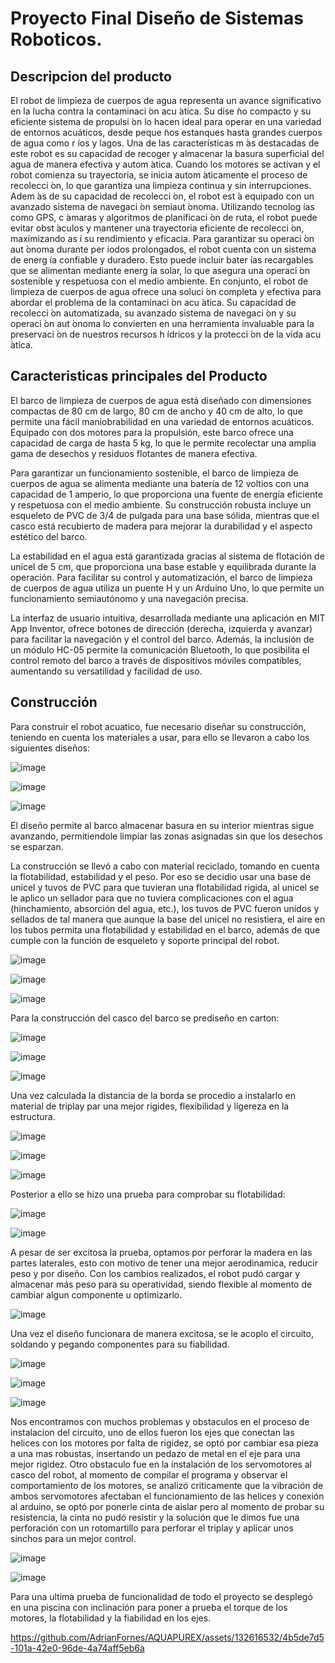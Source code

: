 # Proyecto Final Diseño de Sistemas Roboticos.
## Descripcion del producto  
El robot de limpieza de cuerpos de agua representa un avance significativo en la lucha contra la contaminaci ́on acu ́atica. Su dise ̃no compacto y su eficiente sistema de propulsi ́on lo hacen ideal para operar en una variedad de entornos acuáticos, desde peque ̃nos estanques hasta grandes cuerpos de agua como r ́ıos y lagos.
Una de las características m ́as destacadas de este robot es su capacidad de recoger y almacenar la basura superficial del agua de manera efectiva y autom ́atica. Cuando los motores se activan y el robot comienza su trayectoria, se inicia autom ́aticamente el proceso de recolecci ́on, lo que garantiza una limpieza continua y sin interrupciones.
Adem ́as de su capacidad de recolecci ́on, el robot est ́a equipado con un avanzado sistema de navegaci ́on semiaut ́onoma. Utilizando tecnolog ́ıas como GPS, c ́amaras y algoritmos de planificaci ́on de ruta, el robot puede evitar obst ́aculos y mantener una trayectoria eficiente de recolecci ́on, maximizando as ́ı su rendimiento y eficacia.
Para garantizar su operaci ́on aut ́onoma durante per ́ıodos prolongados, el robot cuenta con un sistema de energ ́ıa confiable y duradero. Esto puede incluir bater ́ıas recargables que se alimentan mediante energ ́ıa solar, lo que asegura una operaci ́on sostenible y respetuosa con el medio ambiente.
En conjunto, el robot de limpieza de cuerpos de agua ofrece una soluci ́on completa y efectiva para abordar el problema de la contaminaci ́on acu ́atica. Su capacidad de recolecci ́on automatizada, su avanzado sistema de navegaci ́on y su operaci ́on aut ́onoma lo convierten en una herramienta invaluable para la preservaci ́on de nuestros recursos h ́ıdricos y la protecci ́on de la vida acu ́atica.

## Caracteristicas principales del Producto

El barco de limpieza de cuerpos de agua está diseñado con dimensiones compactas de 80 cm de largo, 80 cm de ancho y 40 cm de alto, lo que permite una fácil maniobrabilidad en una variedad de entornos acuáticos. Equipado con dos motores para la propulsión, este barco ofrece una capacidad de carga de hasta 5 kg, lo que le permite recolectar una amplia gama de desechos y residuos flotantes de manera efectiva.

Para garantizar un funcionamiento sostenible, el barco de limpieza de cuerpos de agua se alimenta mediante una batería de 12 voltios con una capacidad de 1 amperio, lo que proporciona una fuente de energía eficiente y respetuosa con el medio ambiente. Su construcción robusta incluye un esqueleto de PVC de 3/4 de pulgada para una base sólida, mientras que el casco está recubierto de madera para mejorar la durabilidad y el aspecto estético del barco.

La estabilidad en el agua está garantizada gracias al sistema de flotación de unicel de 5 cm, que proporciona una base estable y equilibrada durante la operación. Para facilitar su control y automatización, el barco de limpieza de cuerpos de agua utiliza un puente H y un Arduino Uno, lo que permite un funcionamiento semiautónomo y una navegación precisa.

La interfaz de usuario intuitiva, desarrollada mediante una aplicación en MIT App Inventor, ofrece botones de dirección (derecha, izquierda y avanzar) para facilitar la navegación y el control del barco. Además, la inclusión de un módulo HC-05 permite la comunicación Bluetooth, lo que posibilita el control remoto del barco a través de dispositivos móviles compatibles, aumentando su versatilidad y facilidad de uso.

## Construcción

Para construir el robot acuatico, fue necesario diseñar su construcción, teniendo en cuenta los materiales a usar, para ello se llevaron a cabo los siguientes diseños:

![image](https://github.com/AdrianFornes/AQUAPUREX/assets/132616532/b4a5e557-83b7-408a-bd3f-e9bd4dfdaceb)

![image](https://github.com/AdrianFornes/AQUAPUREX/assets/132616532/f20f9dc7-dfef-427f-a46c-58bfabfa9c43)

![image](https://github.com/AdrianFornes/AQUAPUREX/assets/132616532/f6d26380-40df-42fc-b08b-a5e8947227e1)

El diseño permite al barco almacenar basura en su interior mientras sigue avanzando, permitiendole limpiar las zonas asignadas sin que los desechos se esparzan.

La construcción se llevó a cabo con material reciclado, tomando en cuenta la flotabilidad, estabilidad y el peso. Por eso se decidio usar una base de unicel y tuvos de PVC para que tuvieran una flotabilidad rigida, al unicel se le aplico un sellador para que no tuviera complicaciones con el agua (hinchamiento, absorción del agua, etc.), los tuvos de PVC fueron unidos y sellados de tal manera que aunque la base del unicel no resistiera, el aire en los tubos permita una flotabilidad y estabilidad en el barco, además de que cumple con la función de esqueleto y soporte principal del robot.

![image](https://github.com/AdrianFornes/AQUAPUREX/assets/132616532/006fdb55-a5c7-4b87-84ad-e37933bc2e44)

![image](https://github.com/AdrianFornes/AQUAPUREX/assets/132616532/76407911-970a-49b3-ba7f-8b87ce07fa32)

![image](https://github.com/AdrianFornes/AQUAPUREX/assets/132616532/6808818c-103e-40f9-a1f3-b78049e6fc0c)


Para la construcción del casco del barco se prediseño en carton:

![image](https://github.com/AdrianFornes/AQUAPUREX/assets/132616532/6f704687-1245-427f-9f8d-f3e35f656f46)

![image](https://github.com/AdrianFornes/AQUAPUREX/assets/132616532/fd8d7d39-64d1-4a31-a703-b88babdb1dff)

![image](https://github.com/AdrianFornes/AQUAPUREX/assets/132616532/1a7b56ce-25bc-4ee3-bbb1-96d40d791532)

Una vez calculada la distancia de la borda se procedio a instalarlo en material de triplay par una mejor rigides, flexibilidad y ligereza en la estructura.

![image](https://github.com/AdrianFornes/AQUAPUREX/assets/132616532/0bc6360e-7153-416e-91fe-c21c1ee71f0c)

![image](https://github.com/AdrianFornes/AQUAPUREX/assets/132616532/fd38489b-ae81-424e-aa26-b5e12dcf840a)

![image](https://github.com/AdrianFornes/AQUAPUREX/assets/132616532/d7fba821-790f-4bdf-89a9-cdb24172ffd4)

Posterior a ello se hizo una prueba para comprobar su flotabilidad:

![image](https://github.com/AdrianFornes/AQUAPUREX/assets/132616532/9b475e21-e0bc-40ca-9dfe-31d0747e7f2d)

![image](https://github.com/AdrianFornes/AQUAPUREX/assets/132616532/b42f04dc-fa21-43c8-89b9-9d50d536b2a7)

A pesar de ser excitosa la prueba, optamos por perforar la madera en las partes laterales, esto con motivo de tener una mejor aerodinamica, reducir peso y por diseño. Con los cambios realizados, el robot pudó cargar y almacenar más peso para su operatividad, siendo flexible al momento de cambiar algun componente u optimizarlo.

![image](https://github.com/AdrianFornes/AQUAPUREX/assets/132616532/427ae148-310e-4809-998c-b9eac3e8aa2f)

Una vez el diseño funcionara de manera excitosa, se le acoplo el circuito, soldando y pegando componentes para su fiabilidad.

![image](https://github.com/AdrianFornes/AQUAPUREX/assets/132616532/d77e6c90-6751-438d-9387-dfbb3f67ea89)

![image](https://github.com/AdrianFornes/AQUAPUREX/assets/132616532/b1b0206e-8d4f-476d-9b92-41e7f4a3f0b6)

![image](https://github.com/AdrianFornes/AQUAPUREX/assets/132616532/ef55d12a-1f83-41e9-86a9-717679c59e69)

Nos encontramos con muchos problemas y obstaculos en el proceso de instalacion del circuito, uno de ellos fueron los ejes que conectan las helices con los motores por falta de rigidez, se optó por cambiar esa pieza a una mas robustas, insertando un pedazo de metal en el eje para una mejor rigidez. Otro obstaculo fue en la instalación de los servomotores al casco del robot, al momento de compilar el programa y observar el comportamiento de los motores, se analizó criticamente que la vibración de ambos servomotores afectaban el funcionamiento de las helices y conexión al arduino, se optó por ponerle cinta de aislar pero al momento de probar su resistencia, la cinta no pudó resistir y la solución que le dimos fue una perforación con un rotomartillo para perforar el triplay y aplicar unos sinchos para un mejor control.

![image](https://github.com/AdrianFornes/AQUAPUREX/assets/132616532/5b647268-4942-41b8-98e7-f304931b4d43)

![image](https://github.com/AdrianFornes/AQUAPUREX/assets/132616532/ab04f92c-59e4-4e04-9ba2-10b960a47025)

Para una ultima prueba de funcionalidad de todo el proyecto se desplegó en una piscina con inclinación para poner a prueba el torque de los motores, la flotabilidad y la fiabilidad en los ejes.

https://github.com/AdrianFornes/AQUAPUREX/assets/132616532/4b5de7d5-101a-42e0-96de-4a74aff5eb6a










